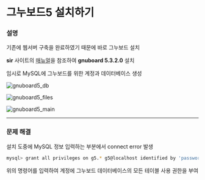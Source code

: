 # 그누보드5 설치하기

### 설명
기존에 웹서버 구축을 완료하였기 때문에 바로 그누보드 설치

**sir** 사이트의 [매뉴얼](https://sir.kr/manual/g5/2)을 참조하여 **gnuboard 5.3.2.0** 설치

임시로 MySQL에 그누보드를 위한 계정과 데이터베이스 생성

![gnuboard5_db](https://raw.githubusercontent.com/arachnex/spartan/master/%235/gnuboard5_db.png "DB Info")

![gnuboard5_files](https://raw.githubusercontent.com/arachnex/spartan/master/%235/gnuboard5_files.png "Server Files")

![gnuboard5_main](https://raw.githubusercontent.com/arachnex/spartan/master/%235/gnuboard5_main.png "Main Page")

---
### 문제 해결
설치 도중에 MySQL 정보 입력하는 부분에서 connect error 발생

```sh
mysql> grant all privileges on g5.* g5@localhost identified by 'password';
```
위의 명령어를 입력하여 계정에 그누보드 데이터베이스의 모든 테이블 사용 권한을 부여
